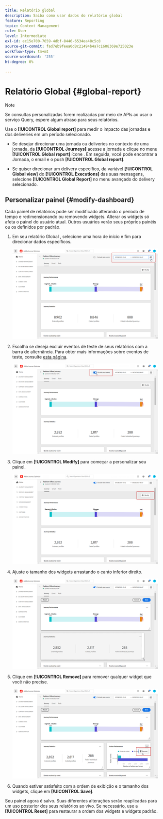 ```yaml
---
title: Relatório global
description: Saiba como usar dados do relatório global
feature: Reporting
topic: Content Management
role: User
level: Intermediate
exl-id: ec15e700-7659-4dbf-8446-6534ea48c5c8
source-git-commit: fad7eb9feea0d8c21494b4a7c1608369e725023e
workflow-type: tm+mt
source-wordcount: '255'
ht-degree: 0%

---
```


# Relatório Global {#global-report}

>[!NOTE]
>
> Se consultas personalizadas forem realizadas por meio de APIs ao usar o serviço Query, espere algum atraso para seus relatórios.

Use o **[!UICONTROL Global report]** para medir o impacto das jornadas e dos deliveries em um período selecionado.

* Se desejar direcionar uma jornada ou deliveries no contexto de uma jornada, da **[!UICONTROL Journeys]** acesse a jornada e clique no menu **[!UICONTROL Global report]** ícone . Em seguida, você pode encontrar a Jornada, o email e o push **[!UICONTROL Global report]**.

* Se quiser direcionar um delivery específico, da variável **[!UICONTROL Global view]** do **[!UICONTROL Executions]** das suas mensagens, selecione **[!UICONTROL Global Report]** no menu avançado do delivery selecionado.

## Personalizar painel {#modify-dashboard}

Cada painel de relatórios pode ser modificado alterando o período de tempo e redimensionando ou removendo widgets. Alterar os widgets só afeta o painel do usuário atual. Outros usuários verão seus próprios painéis ou os definidos por padrão.

1. Em seu relatório Global , selecione uma hora de início e fim para direcionar dados específicos.

   ![](assets/report_modify_1.png)

1. Escolha se deseja excluir eventos de teste de seus relatórios com a barra de alternância. Para obter mais informações sobre eventos de teste, consulte [esta página](../building-journeys/testing-the-journey.md).

   ![](assets/report_modify_2.png)

1. Clique em **[!UICONTROL Modify]** para começar a personalizar seu painel.

   ![](assets/report_modify_3.png)

1. Ajuste o tamanho dos widgets arrastando o canto inferior direito.

   ![](assets/report_modify_4.png)

1. Clique em **[!UICONTROL Remove]** para remover qualquer widget que você não precise.

   ![](assets/report_modify_5.png)

1. Quando estiver satisfeito com a ordem de exibição e o tamanho dos widgets, clique em **[!UICONTROL Save]**.

Seu painel agora é salvo. Suas diferentes alterações serão reaplicadas para um uso posterior dos seus relatórios ao vivo. Se necessário, use a **[!UICONTROL Reset]** para restaurar a ordem dos widgets e widgets padrão.

